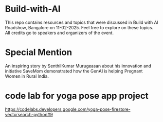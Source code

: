 # Build-with-AI
This repo contains resources and topics that were discussed in Build with AI Roadshow, Bangalore on 11-02-2025. Feel free to explore on these topics. All credits go to speakers and organizers of the event.

# Special Mention
An inspiring story by SenthilKumar Murugeasan about his innovation and initiative SaveMom demonstrated how the GenAI is helping Pregnant Women in Rural India.

# code lab for yoga pose app project
https://codelabs.developers.google.com/yoga-pose-firestore-vectorsearch-python#9
